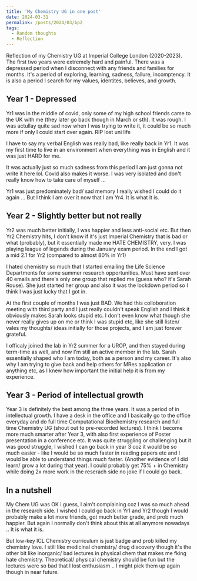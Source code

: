 ```yaml
---
title: 'My Chemistry UG in one post'
date: 2024-03-31
permalink: /posts/2024/03/bp2
tags:
  - Random thoughts
  - Reflection
---
```


Reflection of my Chemistry UG at Imperial College London (2020-2023). The first two years were extremely hard and painful. There was a depressed period when I disconnect with any friends and families for months. It's a period of exploring, learning, sadness, failure, incomptency. It is also a period I search for my values, identites, believes, and growth.

Year 1 - Depressed
------

Yr1 was in the middle of covid, only some of my high school friends came to the UK with me (they later go back though in March or sth). It was rough. I was actullay quite sad now when I was trying to write it, it could be so much more if only I could start over again. RIP lost uni life

I have to say my verbal English was really bad, like really back in Yr1. It was my first time to live in an environment when everything was in English and it was just HARD for me.

It was actually just so much sadness from this period I am just gonna not write it here lol. Covid also makes it worse. I was very isolated and don't really know how to take care of myself ... 

Yr1 was just predominately bad/ sad memory I really wished I could do it again ... But I think I am over it now that I am Yr4. It is what it is.

Year 2 - Slightly better but not really
------

Yr2 was much better initially, I was happier and less anti-social etc. But then Yr2 Chemistry hits, I don't know if it's just Imperial Chemistry that is bad or what (probably), but it essentially made me HATE CHEMISTRY, very. I was playing league of legends during the January exam period. In the end I got a mid 2.1 for Yr2 (compared to almost 80% in Yr1)

I hated chemistry so much that I started emailing the Life Science Departments for some summer research opportunities. Must have sent over 40 emails and there's only one group that replied me (guess who? it's Sarah Rouse). She just started her group and also it was the lockdown period so I think I was just lucky that I got in.

At the first couple of months I was just BAD. We had this colloboration meeting with third party and I just really couldn't speak English and I think it obviously makes Sarah looks stupid etc. I don't even know what though she never really gives up on me or think I was stupid etc, like she still listen/ vales my thoughts/ ideas initially for those projects, and I am just forever grateful.

I officaly joined the lab in Yr2 summer for a UROP, and then stayed during term-time as well, and now I'm still an active member in the lab. Sarah essentially shaped who I am today, both as a person and my career. It's also why I am trying to give back and help others for MRes application or anything etc, as I knew how important the initial help it is from my experience.

Year 3 - Period of intellectual growth
------

Year 3 is definitely the best among the three years. It was a period of in intellectual growth. I have a desk in the office and I basically go to the office everyday and do full time Computational Biochemistry research and full time Chemistry UG (shout out to pre-recorded lectures). I think I become more much smarter after Year 3, with also first experience of Poster presentation in a conference etc. It was quite struggling or challenging but it was good struggle, I wished I can go back in year 3 coz it would be so much easier - like I would be so much faster in reading papers etc and I would be able to understand things much faster. (Another evidence of I did learn/ grow a lot during that year). I could probably get 75% + in Chemistry while doing 2x more work in the reserach side no joke if I could go back.

In a nutshell
------

My Chem UG was OK i guess, I aim't complaining coz I was so much ahead in the research side. I wished I could go back in Yr1 and Yr2 though I would probably make a lot more friends, got much better grade, and prob much happier. But again I normally don't think about this at all anymore nowadays .. It is what it is.

But low-key ICL Chemistry curriculum is just badge and prob killed my chemistry love. I still like medicinal chemistry/ drug discovery though it's the other bit like inorganic/ bad lectures in physical chem that makes me fking hate chemistry. Theoretical/ physical chemistry should be fun but the lectures were so bad that I lost enthusiasm .. I might pick them up again though in near future.
